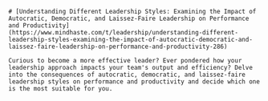 
    # [Understanding Different Leadership Styles: Examining the Impact of Autocratic, Democratic, and Laissez-Faire Leadership on Performance and Productivity](https://www.mindhaste.com/t/leadership/understanding-different-leadership-styles-examining-the-impact-of-autocratic-democratic-and-laissez-faire-leadership-on-performance-and-productivity-286)

    Curious to become a more effective leader? Ever pondered how your leadership approach impacts your team's output and efficiency? Delve into the consequences of autocratic, democratic, and laissez-faire leadership styles on performance and productivity and decide which one is the most suitable for you.
    